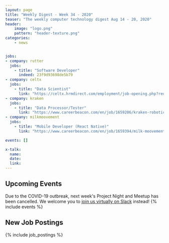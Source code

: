 ```yaml
---
layout: page
title: "Weekly Digest - Week 34 - 2020"
teaser: "The weekly computer technology digest Aug 14 - 20, 2020"
header:
    image: "logo.png"
    pattern: "header-texture.png"
categories:
    - news


jobs:
- company: rutter
  jobs:
    - title: "Software Developer"
      indeed: 23f9d93698de5b79
- company: celtx
  jobs:
    - title: "Data Scientist"
      link: "https://celtx.hrmdirect.com/employment/job-opening.php?req=1372422"
- company: kraken
  jobs:
    - title: "Data Processor/Tester"
      link: "https://www.careerbeacon.com/en/job/1659206/kraken-robotic-systems-inc/data-processor-tester/mount-pearl"
- company: milkmoovement
  jobs:
    - title: "Mobile Developer (React Native)"
      link: "https://www.careerbeacon.com/en/job/1659394/milk-moovement/mobile-developer-react-native/st-john-s"

events: []

x-talk:
  name:
  date:
  link:
---
```


## Upcoming Events
Due to the COVID-19 outbreak, next week's Project Night and Meetup has been cancelled. We welcome you to [join us virtually on Slack](https://join.slack.com/t/ctsnl/shared_invite/enQtNzE5Mzc1OTA3ODI2LTdhODg1ZTQ4YTMwNDRkYzI2OWZjOTZmYWZjNjA3N2QzMTRiZWEyNmI0MTRmYjNjMDFhZGUxNzlhY2I5YjEwMTk) instead!
{% include events %}

## New Job Postings
{% include job_postings %}
